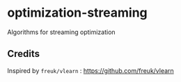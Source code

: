 # optimization-streaming

Algorithms for streaming optimization


## Credits

Inspired by `freuk/vlearn` : https://github.com/freuk/vlearn
